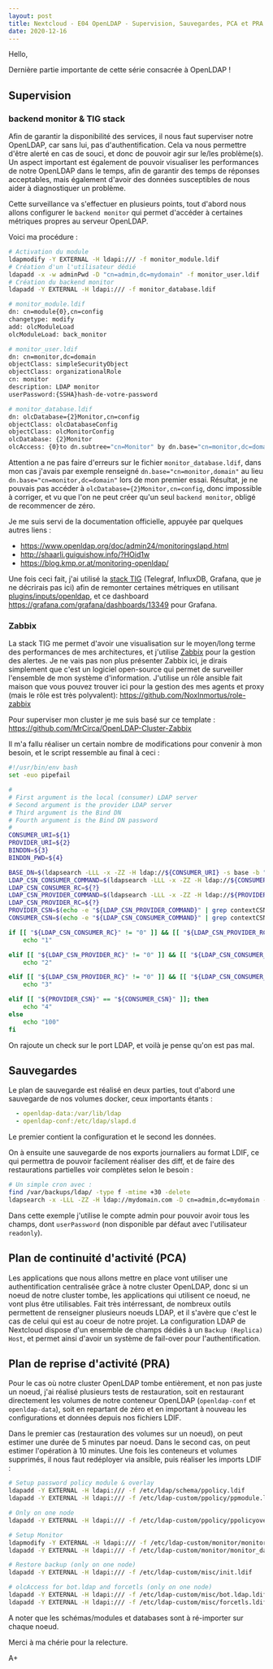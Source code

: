 ```yaml
---
layout: post
title: Nextcloud - E04 OpenLDAP - Supervision, Sauvegardes, PCA et PRA
date: 2020-12-16
---
```


Hello,

Dernière partie importante de cette série consacrée à OpenLDAP !

## Supervision
### backend monitor & TIG stack
Afin de garantir la disponibilité des services, il nous faut superviser notre OpenLDAP, car sans lui, pas d'authentification. Cela va nous permettre d'être alerté en cas de souci, et donc de pouvoir agir sur le/les problème(s). Un aspect important est également de pouvoir visualiser les performances de notre OpenLDAP dans le temps, afin de garantir des temps de réponses acceptables, mais également d'avoir des données susceptibles de nous aider à diagnostiquer un problème.

Cette surveillance va s'effectuer en plusieurs points, tout d'abord nous allons configurer le `backend monitor` qui permet d'accéder à certaines métriques propres au serveur OpenLDAP.

Voici ma procédure :
```bash
# Activation du module
ldapmodify -Y EXTERNAL -H ldapi:/// -f monitor_module.ldif
# Création d'un l'utilisateur dédié
ldapadd -x -w adminPwd -D "cn=admin,dc=mydomain" -f monitor_user.ldif
# Création du backend monitor
ldapadd -Y EXTERNAL -H ldapi:/// -f monitor_database.ldif

# monitor_module.ldif
dn: cn=module{0},cn=config
changetype: modify
add: olcModuleLoad
olcModuleLoad: back_monitor

# monitor_user.ldif
dn: cn=monitor,dc=domain
objectClass: simpleSecurityObject
objectClass: organizationalRole
cn: monitor
description: LDAP monitor
userPassword:{SSHA}hash-de-votre-password

# monitor_database.ldif
dn: olcDatabase={2}Monitor,cn=config
objectClass: olcDatabaseConfig
objectClass: olcMonitorConfig
olcDatabase: {2}Monitor
olcAccess: {0}to dn.subtree="cn=Monitor" by dn.base="cn=monitor,dc=domain" read by * none
```

Attention a ne pas faire d'erreurs sur le fichier `monitor_database.ldif`, dans mon cas j'avais par exemple renseigné `dn.base="cn=monitor,domain"` au lieu `dn.base="cn=monitor,dc=domain"` lors de mon premier essai. Résultat, je ne pouvais pas accéder à `olcDatabase={2}Monitor,cn=config`, donc impossible à corriger, et vu que l'on ne peut créer qu'un seul `backend monitor`, obligé de recommencer de zéro.

Je me suis servi de la documentation officielle, appuyée par quelques autres liens :

- <https://www.openldap.org/doc/admin24/monitoringslapd.html>
- <http://shaarli.guiguishow.info/?HOid1w>
- <https://blog.kmp.or.at/monitoring-openldap/>

Une fois ceci fait, j'ai utilisé la [stack TIG](https://www.techrepublic.com/article/how-to-install-a-tig-stack-on-ubuntu-18-04/) (Telegraf, InfluxDB, Grafana, que je ne décrirais pas ici) afin de remonter certaines métriques en utilisant [plugins/inputs/openldap](https://github.com/influxdata/telegraf/tree/master/plugins/inputs/openldap), et ce dashboard <https://grafana.com/grafana/dashboards/13349> pour Grafana.

### Zabbix
La stack TIG me permet d'avoir une visualisation sur le moyen/long terme des performances de mes architectures, et j'utilise [Zabbix](https://www.zabbix.com/) pour la gestion des alertes. Je ne vais pas non plus présenter Zabbix ici, je dirais simplement que c'est un logiciel open-source qui permet de surveiller l'ensemble de mon système d'information. J'utilise un rôle ansible fait maison que vous pouvez trouver ici pour la gestion des mes agents et proxy (mais le rôle est très polyvalent): <https://github.com/NoxInmortus/role-zabbix>

Pour superviser mon cluster je me suis basé sur ce template : <https://github.com/MrCirca/OpenLDAP-Cluster-Zabbix>

Il m'a fallu réaliser un certain nombre de modifications pour convenir à mon besoin, et le script ressemble au final à ceci :
```bash
#!/usr/bin/env bash
set -euo pipefail

#
# First argument is the local (consumer) LDAP server
# Second argument is the provider LDAP server
# Third argument is the Bind DN
# Fourth argument is the Bind DN password
#
CONSUMER_URI=${1}
PROVIDER_URI=${2}
BINDDN=${3}
BINDDN_PWD=${4}

BASE_DN=$(ldapsearch -LLL -x -ZZ -H ldap://${CONSUMER_URI} -s base -b "" "namingContexts" 2> /dev/null | grep namingContexts | awk '{ print $2 }')
LDAP_CSN_CONSUMER_COMMAND=$(ldapsearch -LLL -x -ZZ -H ldap://${CONSUMER_URI} -D "${BINDDN}" -w "${BINDDN_PWD}" -s base -b "${BASE_DN}" contextCSN 2> /dev/null)
LDAP_CSN_CONSUMER_RC=${?}
LDAP_CSN_PROVIDER_COMMAND=$(ldapsearch -LLL -x -ZZ -H ldap://${PROVIDER_URI} -D "${BINDDN}" -w "${BINDDN_PWD}" -s base -b "${BASE_DN}" contextCSN 2> /dev/null)
LDAP_CSN_PROVIDER_RC=${?}
PROVIDER_CSN=$(echo -e "${LDAP_CSN_PROVIDER_COMMAND}" | grep contextCSN | cut -d " " -f 2)
CONSUMER_CSN=$(echo -e "${LDAP_CSN_CONSUMER_COMMAND}" | grep contextCSN | cut -d " " -f 2)

if [[ "${LDAP_CSN_CONSUMER_RC}" != "0" ]] && [[ "${LDAP_CSN_PROVIDER_RC}" == "0" ]]; then
 	echo "1"

elif [[ "${LDAP_CSN_PROVIDER_RC}" != "0" ]] && [[ "${LDAP_CSN_CONSUMER_RC}" == "0" ]]; then
	echo "2"

elif [[ "${LDAP_CSN_PROVIDER_RC}" != "0" ]] && [[ "${LDAP_CSN_CONSUMER_RC}" != "0"  ]]; then
	echo "3"

elif [[ "${PROVIDER_CSN}" == "${CONSUMER_CSN}" ]]; then
	echo "4"
else
	echo "100"
fi
```

On rajoute un check sur le port LDAP, et voilà je pense qu'on est pas mal.

## Sauvegardes

Le plan de sauvegarde est réalisé en deux parties, tout d'abord une sauvegarde de nos volumes docker, ceux importants étants :
```yaml
  - openldap-data:/var/lib/ldap
  - openldap-conf:/etc/ldap/slapd.d
```
Le premier contient la configuration et le second les données.

On à ensuite une sauvegarde de nos exports journaliers au format LDIF, ce qui permettra de pouvoir facilement réaliser des diff, et de faire des restaurations partielles voir complètes selon le besoin :
```bash
# Un simple cron avec :
find /var/backups/ldap/ -type f -mtime +30 -delete
ldapsearch -x -LLL -ZZ -H ldap://mydomain.com -D cn=admin,dc=mydomain -w adminPwd -b "dc=mydomain" "(objectClass=*)" > /var/backups/ldap/$(date '+%F').ldap.backup.ldif
```

Dans cette exemple j'utilise le compte admin pour pouvoir avoir tous les champs, dont `userPassword` (non disponible par défaut avec l'utilisateur `readonly`).

## Plan de continuité d'activité (PCA)

Les applications que nous allons mettre en place vont utiliser une authentification centralisée grâce à notre cluster OpenLDAP, donc si un noeud de notre cluster tombe, les applications qui utilisent ce noeud, ne vont plus être utilisables. Fait très intérressant, de nombreux outils permettent de renseigner plusieurs noeuds LDAP, et il s'avère que c'est le cas de celui qui est au coeur de notre projet. La configuration LDAP de Nextcloud dispose d'un ensemble de champs dédiés à un `Backup (Replica) Host`, et permet ainsi d'avoir un système de fail-over pour l'authentification.

## Plan de reprise d'activité (PRA)

Pour le cas où notre cluster OpenLDAP tombe entièrement, et non pas juste un noeud, j'ai réalisé plusieurs tests de restauration, soit en restaurant directement les volumes de notre conteneur OpenLDAP (`openldap-conf` et `openldap-data`), soit en repartant de zéro et en important à nouveau les configurations et données depuis nos fichiers LDIF.

Dans le premier cas (restauration des volumes sur un noeud), on peut estimer une durée de 5 minutes par noeud. Dans le second cas, on peut estimer l'opération à 10 minutes. Une fois les conteneurs et volumes supprimés, il nous faut redéployer via ansible, puis réaliser les imports LDIF :

```bash
# Setup password policy module & overlay
ldapadd -Y EXTERNAL -H ldapi:/// -f /etc/ldap/schema/ppolicy.ldif
ldapadd -Y EXTERNAL -H ldapi:/// -f /etc/ldap-custom/ppolicy/ppmodule.ldif

# Only on one node
ldapadd -Y EXTERNAL -H ldapi:/// -f /etc/ldap-custom/ppolicy/ppolicyoverlay.ldif

# Setup Monitor
ldapmodify -Y EXTERNAL -H ldapi:/// -f /etc/ldap-custom/monitor/monitor_module.ldif
ldapadd -Y EXTERNAL -H ldapi:/// -f /etc/ldap-custom/monitor/monitor_database.ldif

# Restore backup (only on one node)
ldapadd -Y EXTERNAL -H ldapi:/// -f /etc/ldap-custom/misc/init.ldif

# olcAccess for bot.ldap and forcetls (only on one node)
ldapadd -Y EXTERNAL -H ldapi:/// -f /etc/ldap-custom/misc/bot.ldap.ldif
ldapadd -Y EXTERNAL -H ldapi:/// -f /etc/ldap-custom/misc/forcetls.ldif
```

A noter que les schémas/modules et databases sont à ré-importer sur chaque noeud.

Merci à ma chérie pour la relecture.

A+
